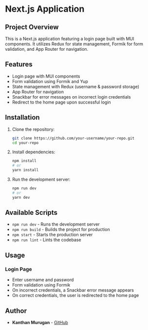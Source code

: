# Next.js Application

## Project Overview

This is a Next.js application featuring a login page built with MUI components. It utilizes Redux for state management, Formik for form validation, and App Router for navigation.

## Features

- Login page with MUI components
- Form validation using Formik and Yup
- State management with Redux (username & password storage)
- App Router for navigation
- Snackbar for error messages on incorrect login credentials
- Redirect to the home page upon successful login

## Installation

1. Clone the repository:
   ```sh
   git clone https://github.com/your-username/your-repo.git
   cd your-repo
   ```
2. Install dependencies:
   ```sh
   npm install
   # or
   yarn install
   ```
3. Run the development server:
   ```sh
   npm run dev
   # or
   yarn dev
   ```

## Available Scripts

- `npm run dev` - Runs the development server
- `npm run build` - Builds the project for production
- `npm start` - Starts the production server
- `npm run lint` - Lints the codebase



## Usage

### Login Page

- Enter username and password
- Form validation using Formik
- On incorrect credentials, a Snackbar error message appears
- On correct credentials, the user is redirected to the home page



## Author

- **Kanthan Murugan** - [GitHub](https://github.com/kanthan2000)


